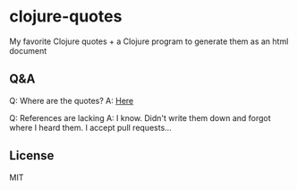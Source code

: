 # clojure-quotes

My favorite Clojure quotes + a Clojure program to generate them as an html document

## Q&A

Q: Where are the quotes?
A: [Here](generated.html)

Q: References are lacking
A: I know. Didn't write them down and forgot where I heard them. I accept pull requests...

## License

MIT